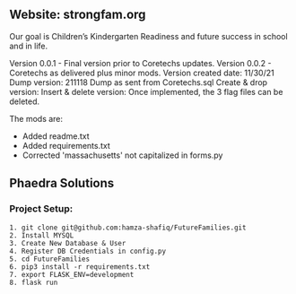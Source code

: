 ## Website:  strongfam.org

Our goal is Children’s Kindergarten Readiness and future success in school and in life.

Version 0.0.1 - Final version prior to Coretechs updates.
Version 0.0.2 - Coretechs as delivered plus minor mods.
Version created date:  11/30/21
Dump version:  211118 Dump as sent from Coretechs.sql
Create & drop version:
Insert & delete version:
Once implemented, the 3 flag files can be deleted.

The mods are:
- Added readme.txt
- Added requirements.txt
- Corrected 'massachusetts' not capitalized in forms.py

## Phaedra Solutions
### Project Setup:
```
1. git clone git@github.com:hamza-shafiq/FutureFamilies.git
2. Install MYSQL
3. Create New Database & User
4. Register DB Credentials in config.py
5. cd FutureFamilies
6. pip3 install -r requirements.txt
7. export FLASK_ENV=development
8. flask run
```

